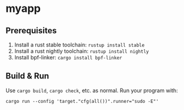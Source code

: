 # myapp

## Prerequisites

1. Install a rust stable toolchain: `rustup install stable`
1. Install a rust nightly toolchain: `rustup install nightly`
1. Install bpf-linker: `cargo install bpf-linker`

## Build & Run

Use `cargo build`, `cargo check`, etc. as normal. Run your program with:

```shell
cargo run --config 'target."cfg(all())".runner="sudo -E"'
```

